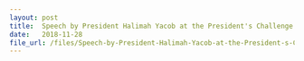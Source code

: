 ```yaml
---
layout: post
title:  Speech by President Halimah Yacob at the President's Challenge 2018 Appreciation Night
date:   2018-11-28
file_url: /files/Speech-by-President-Halimah-Yacob-at-the-President-s-Challenge-2018-Appreciation-Night-2018-11-28.pdf
---
```


